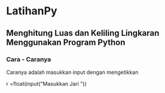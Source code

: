 # LatihanPy
## Menghitung Luas dan Keliling Lingkaran Menggunakan Program Python

### Cara - Caranya
<p> Caranya adalah masukkan input dengan mengetikkan </p>
<p> r =float(input("Masukkan Jari ")) </p>
